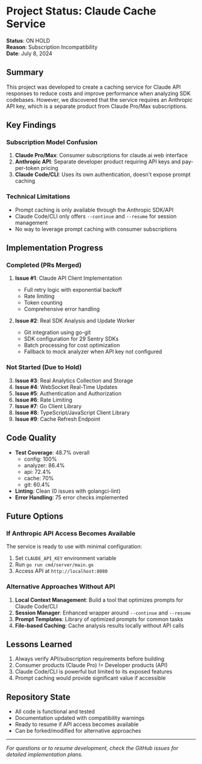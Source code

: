 # Project Status: Claude Cache Service

**Status**: ON HOLD  
**Reason**: Subscription Incompatibility  
**Date**: July 8, 2024

## Summary

This project was developed to create a caching service for Claude API responses to reduce costs and improve performance when analyzing SDK codebases. However, we discovered that the service requires an Anthropic API key, which is a separate product from Claude Pro/Max subscriptions.

## Key Findings

### Subscription Model Confusion

1. **Claude Pro/Max**: Consumer subscriptions for claude.ai web interface
2. **Anthropic API**: Separate developer product requiring API keys and pay-per-token pricing
3. **Claude Code/CLI**: Uses its own authentication, doesn't expose prompt caching

### Technical Limitations

- Prompt caching is only available through the Anthropic SDK/API
- Claude Code/CLI only offers `--continue` and `--resume` for session management
- No way to leverage prompt caching with consumer subscriptions

## Implementation Progress

### Completed (PRs Merged)

1. **Issue #1**: Claude API Client Implementation
   - Full retry logic with exponential backoff
   - Rate limiting
   - Token counting
   - Comprehensive error handling

2. **Issue #2**: Real SDK Analysis and Update Worker
   - Git integration using go-git
   - SDK configuration for 29 Sentry SDKs
   - Batch processing for cost optimization
   - Fallback to mock analyzer when API key not configured

### Not Started (Due to Hold)

3. **Issue #3**: Real Analytics Collection and Storage
4. **Issue #4**: WebSocket Real-Time Updates
5. **Issue #5**: Authentication and Authorization
6. **Issue #6**: Rate Limiting
7. **Issue #7**: Go Client Library
8. **Issue #8**: TypeScript/JavaScript Client Library
9. **Issue #9**: Cache Refresh Endpoint

## Code Quality

- **Test Coverage**: 48.7% overall
  - config: 100%
  - analyzer: 86.4%
  - api: 72.4%
  - cache: 70%
  - git: 60.4%
- **Linting**: Clean (0 issues with golangci-lint)
- **Error Handling**: 75 error checks implemented

## Future Options

### If Anthropic API Access Becomes Available

The service is ready to use with minimal configuration:
1. Set `CLAUDE_API_KEY` environment variable
2. Run `go run cmd/server/main.go`
3. Access API at `http://localhost:8080`

### Alternative Approaches Without API

1. **Local Context Management**: Build a tool that optimizes prompts for Claude Code/CLI
2. **Session Manager**: Enhanced wrapper around `--continue` and `--resume`
3. **Prompt Templates**: Library of optimized prompts for common tasks
4. **File-based Caching**: Cache analysis results locally without API calls

## Lessons Learned

1. Always verify API/subscription requirements before building
2. Consumer products (Claude Pro) != Developer products (API)
3. Claude Code/CLI is powerful but limited to its exposed features
4. Prompt caching would provide significant value if accessible

## Repository State

- All code is functional and tested
- Documentation updated with compatibility warnings
- Ready to resume if API access becomes available
- Can be forked/modified for alternative approaches

---

*For questions or to resume development, check the GitHub issues for detailed implementation plans.*